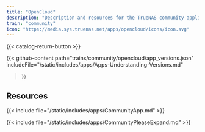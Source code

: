 ```yaml
---
title: "OpenCloud"
description: "Description and resources for the TrueNAS community application called OpenCloud."
train: "community"
icon: "https://media.sys.truenas.net/apps/opencloud/icons/icon.svg"
---
```


{{< catalog-return-button >}}

{{< github-content 
    path="trains/community/opencloud/app_versions.json"
    includeFile="/static/includes/apps/Apps-Understanding-Versions.md"
>}}

## Resources

{{< include file="/static/includes/apps/CommunityApp.md" >}}

{{< include file="/static/includes/apps/CommunityPleaseExpand.md" >}}
